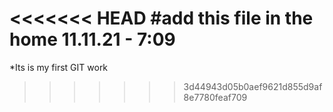 <<<<<<< HEAD
#add this file in the home 11.11.21 - 7:09
=======
*Its is my first GIT work
>>>>>>> 3d44943d05b0aef9621d855d9af8e7780feaf709
